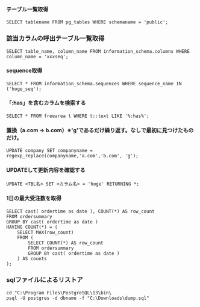 #### テーブル一覧取得
```
SELECT tablename FROM pg_tables WHERE schemaname = 'public';
```

### 該当カラムの呼出テーブル一覧取得
```
SELECT table_name, column_name FROM information_schema.columns WHERE column_name = 'xxxseq';
```

#### sequence取得
```
SELECT * FROM information_schema.sequences WHERE sequence_name IN ('hoge_seq');
```

#### 「:has」を含むカラムを検索する
```
SELECT * FROM freearea t WHERE t::text LIKE '%:has%';
```

#### 置換（a.com -> b.com）※'g'であるだけ繰り返す。なしで最初に見つけたものだけ。
```
UPDATE company SET companyname = regexp_replace(companyname,'a.com','b.com', 'g');
```

#### UPDATEして更新内容を確認する
```
UPDATE <TBL名> SET <カラム名> = 'hoge' RETURNING *;
```

#### 1日の最大受注数を取得

```
SELECT cast( ordertime as date ), COUNT(*) AS row_count
FROM ordersummary
GROUP BY cast( ordertime as date )
HAVING COUNT(*) = (
    SELECT MAX(row_count)
    FROM (
        SELECT COUNT(*) AS row_count
        FROM ordersummary
        GROUP BY cast( ordertime as date )
    ) AS counts
);
```

### sqlファイルによるリストア
```
cd "C:\Program Files\PostgreSQL\13\bin\
psql -U postgres -d dbname -f "C:\Downloads\dump.sql"
```

